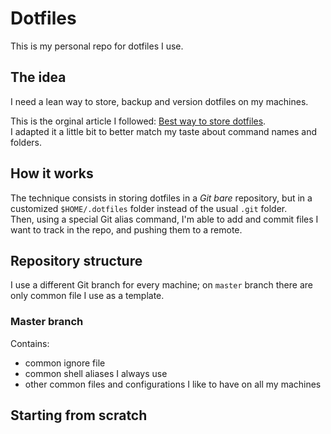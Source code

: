 # Dotfiles
This is my personal repo for dotfiles I use.

## The idea
I need a lean way to store, backup and version dotfiles on my machines.  

This is the orginal article I followed: [Best way to store dotfiles](https://www.atlassian.com/git/tutorials/dotfiles).  
I adapted it a little bit to better match my taste about command names and folders.

## How it works
The technique consists in storing dotfiles in a _Git bare_ repository, but in a customized `$HOME/.dotfiles` folder instead of the usual `.git` folder.  
Then, using a special Git alias command, I'm able to add and commit files I want to track in the repo, and pushing them to a remote.

## Repository structure
I use a different Git branch for every machine; on `master` branch there are only common file I use as a template.

### Master branch
Contains:
* common ignore file
* common shell aliases I always use
* other common files and configurations I like to have on all my machines

## Starting from scratch
If you haven't been tracking your configurations in a Git repository before, you can start using this technique easily with these lines:

~~~ bash
1) git init --bare $HOME/.dotfiles
2) alias dotfiles='/usr/bin/git --git-dir=$HOME/.dotfiles/ --work-tree=$HOME'
3) dotfiles config --local status.showUntrackedFiles no
4) dotfiles config --local core.excludesFile=.dotfilesignore
5) echo "alias dotfiles='/usr/bin/git --git-dir=$HOME/.dotfiles/ --work-tree=$HOME'" >> $HOME/.config/zsh/.zsh_aliases
~~~

1. The first line creates a folder `~/.dotfiles` which is a Git bare repository that will track your files.
2. Then we create a new command `dotfiles` that is nothing else than a customized alias to `git` command, configured to work only with your `.dotfiles` repo. We will use it instead of the regular `git` command when we want to interact with our configuration repository.
3. We set the flag `status.showUntrackedFiles no` - local to the repository - to hide files we are not explicitly tracking yet. This is so that when you type `dotfiles status` and other commands later, files you are not interested in tracking will not show up as untracked.
4. To make things more coherent, I use a custom `.dotfilesignore` as Git ignore file instead of the common `.gitignore` one. This way it's easier to remember where to write your exclusions.
5. Add the `dotfiles` alias definition by hand or use the the command provided for convenience. 

As a Zsh user, in these example I worked with `.zshrc` and `.zsh_aliases` files; feel free to substitute them with `.bashrc` and `.bash_aliases` if you plan to use Bash as your preferred shell: they works the same way.

After you've executed the setup, any file within the `$HOME` folder can be versioned with normal Git commands, replacing `git` with your newly created `dotfiles` alias:

~~~ bash
dotfiles status
dotfiles add .vimrc
dotfiles commit -m "Add vimrc"
dotfiles add .bashrc
dotfiles commit -m "Add bashrc"
dotfiles push
~~~

## Install your dotfiles onto a new system
Prior to the installation make certain you have committed the `dotfiles` alias as in step 5.

Then be sure your repository ignores the folder where you'll clone it, so that you don't create weird recursion problems:
~~~ bash
echo ".dotfiles" >> .dotfilesignore
~~~

Now clone your Dotfiles repository into a bare repository in the `.dotfiles` dot folder of your `$HOME`:
~~~ bash
git clone --bare --recurse-submodules <git-repo-url> $HOME/.dotfiles
~~~

Define the alias in the current shell scope:
~~~ bash
alias dotfiles='/usr/bin/git --git-dir=$HOME/.dotfiles/ --work-tree=$HOME'
~~~

Checkout the actual content from the bare repository to your `$HOME`:
~~~ bash
dotfiles checkout master
~~~

The step above might fail with a message like this:
~~~ bash
error: The following untracked working tree files would be overwritten by checkout:
    .zshrc

Please move or remove them before you can switch branches.

Aborting
~~~

This is because your `$HOME` folder might already have some stock configuration files which would be overwritten by Git (like `.zshrc` in my case). The solution is simple: back up the files if you care about them, remove them if you don't care. Nicola provided us with a possible rough shortcut to move all the offending files automatically to a backup folder:
~~~ bash
mkdir -p .dotfiles-backup && \
dotfiles checkout 2>&1 | egrep "\s+\." | awk {'print $1'} | \
xargs -I{} mv {} .dotfiles-backup/{}
~~~

Re-run the check out if you had problems:
~~~ bash
dotfiles checkout master
~~~

Set the flag `showUntrackedFiles` to `no` on this specific (local) repository:
~~~ bash
dotfiles config --local status.showUntrackedFiles no
~~~

Set the flag `core.excludesFile` to `.dotfilesignore` on this specific (local) repository:
~~~ bash
dotfiles config --local core.excludesFile=.dotfilesignore
~~~ 

Now you have two options: create a new branch for the brand new machine you are installing, or checkout an existing branch and use it.

### Create a new branch
~~~ bash
dotfiles checkout -b <my-new-machine-branch-name>
~~~
At this point you can start customizing your dotfiles and the commit them to this new branch. You can also diff your files form other branches and _cherry-pick_ stuff you like form other branches.

### Checkout an existing branch
In the previous steps we checked out `master` branch, that in my personal dotfiles repo contains only shared file and configurations I like to have on all my machines (my machines are not all 100% equal).  
But you can commit all the dotfiles you like in `master` branch and always use it, or checkout an existing (other machine) into the new one if you like: simply switch branch like this:
~~~ bash
dotfiles checkout <existing-machine-branch-name>
~~~

Of course, you will have some conflicts like we mentioned before: handle them with the provided script or delete current dotfiles you planned to override.

## Summary
You're done, from now on you can now type `dotfiles` commands to add and update your dotfiles:

~~~ bash
dotfiles status
dotfiles add .vimrc
dotfiles commit -m "Add vimrc"
dotfiles add .bashrc
dotfiles commit -m "Add bashrc"
dotfiles push
~~~

